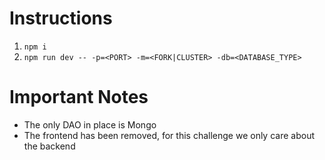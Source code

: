 # Instructions
1. `npm i`
2. `npm run dev -- -p=<PORT> -m=<FORK|CLUSTER> -db=<DATABASE_TYPE> `

# Important Notes
* The only DAO in place is Mongo
* The frontend has been removed, for this challenge we only care about the backend